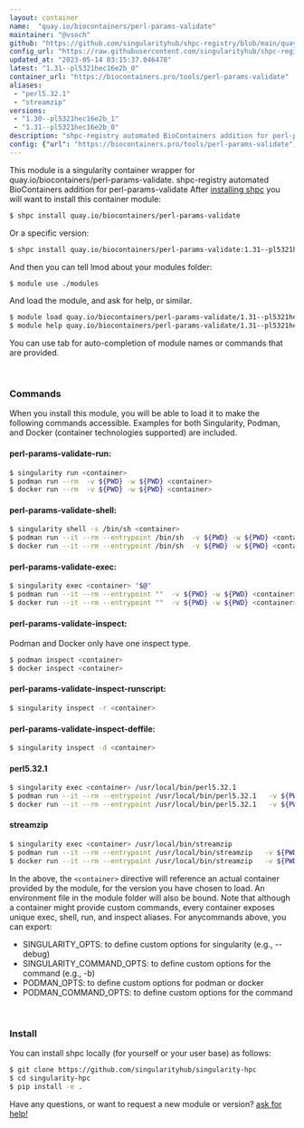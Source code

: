 ```yaml
---
layout: container
name:  "quay.io/biocontainers/perl-params-validate"
maintainer: "@vsoch"
github: "https://github.com/singularityhub/shpc-registry/blob/main/quay.io/biocontainers/perl-params-validate/container.yaml"
config_url: "https://raw.githubusercontent.com/singularityhub/shpc-registry/main/quay.io/biocontainers/perl-params-validate/container.yaml"
updated_at: "2023-05-14 03:15:37.046478"
latest: "1.31--pl5321hec16e2b_0"
container_url: "https://biocontainers.pro/tools/perl-params-validate"
aliases:
 - "perl5.32.1"
 - "streamzip"
versions:
 - "1.30--pl5321hec16e2b_1"
 - "1.31--pl5321hec16e2b_0"
description: "shpc-registry automated BioContainers addition for perl-params-validate"
config: {"url": "https://biocontainers.pro/tools/perl-params-validate", "maintainer": "@vsoch", "description": "shpc-registry automated BioContainers addition for perl-params-validate", "latest": {"1.31--pl5321hec16e2b_0": "sha256:a4c816e556829c9250d005673765013ec4ef8b11af732b13302a874190e85971"}, "tags": {"1.30--pl5321hec16e2b_1": "sha256:b2506256c6013e667479d5b070a3b778fd1d18cc20db5a459dee527328dfc995", "1.31--pl5321hec16e2b_0": "sha256:a4c816e556829c9250d005673765013ec4ef8b11af732b13302a874190e85971"}, "docker": "quay.io/biocontainers/perl-params-validate", "aliases": {"perl5.32.1": "/usr/local/bin/perl5.32.1", "streamzip": "/usr/local/bin/streamzip"}}
---
```


This module is a singularity container wrapper for quay.io/biocontainers/perl-params-validate.
shpc-registry automated BioContainers addition for perl-params-validate
After [installing shpc](#install) you will want to install this container module:


```bash
$ shpc install quay.io/biocontainers/perl-params-validate
```

Or a specific version:

```bash
$ shpc install quay.io/biocontainers/perl-params-validate:1.31--pl5321hec16e2b_0
```

And then you can tell lmod about your modules folder:

```bash
$ module use ./modules
```

And load the module, and ask for help, or similar.

```bash
$ module load quay.io/biocontainers/perl-params-validate/1.31--pl5321hec16e2b_0
$ module help quay.io/biocontainers/perl-params-validate/1.31--pl5321hec16e2b_0
```

You can use tab for auto-completion of module names or commands that are provided.

<br>

### Commands

When you install this module, you will be able to load it to make the following commands accessible.
Examples for both Singularity, Podman, and Docker (container technologies supported) are included.

#### perl-params-validate-run:

```bash
$ singularity run <container>
$ podman run --rm  -v ${PWD} -w ${PWD} <container>
$ docker run --rm  -v ${PWD} -w ${PWD} <container>
```

#### perl-params-validate-shell:

```bash
$ singularity shell -s /bin/sh <container>
$ podman run --it --rm --entrypoint /bin/sh  -v ${PWD} -w ${PWD} <container>
$ docker run --it --rm --entrypoint /bin/sh  -v ${PWD} -w ${PWD} <container>
```

#### perl-params-validate-exec:

```bash
$ singularity exec <container> "$@"
$ podman run --it --rm --entrypoint ""  -v ${PWD} -w ${PWD} <container> "$@"
$ docker run --it --rm --entrypoint ""  -v ${PWD} -w ${PWD} <container> "$@"
```

#### perl-params-validate-inspect:

Podman and Docker only have one inspect type.

```bash
$ podman inspect <container>
$ docker inspect <container>
```

#### perl-params-validate-inspect-runscript:

```bash
$ singularity inspect -r <container>
```

#### perl-params-validate-inspect-deffile:

```bash
$ singularity inspect -d <container>
```


#### perl5.32.1

```bash
$ singularity exec <container> /usr/local/bin/perl5.32.1
$ podman run --it --rm --entrypoint /usr/local/bin/perl5.32.1   -v ${PWD} -w ${PWD} <container> -c " $@"
$ docker run --it --rm --entrypoint /usr/local/bin/perl5.32.1   -v ${PWD} -w ${PWD} <container> -c " $@"
```


#### streamzip

```bash
$ singularity exec <container> /usr/local/bin/streamzip
$ podman run --it --rm --entrypoint /usr/local/bin/streamzip   -v ${PWD} -w ${PWD} <container> -c " $@"
$ docker run --it --rm --entrypoint /usr/local/bin/streamzip   -v ${PWD} -w ${PWD} <container> -c " $@"
```



In the above, the `<container>` directive will reference an actual container provided
by the module, for the version you have chosen to load. An environment file in the
module folder will also be bound. Note that although a container
might provide custom commands, every container exposes unique exec, shell, run, and
inspect aliases. For anycommands above, you can export:

 - SINGULARITY_OPTS: to define custom options for singularity (e.g., --debug)
 - SINGULARITY_COMMAND_OPTS: to define custom options for the command (e.g., -b)
 - PODMAN_OPTS: to define custom options for podman or docker
 - PODMAN_COMMAND_OPTS: to define custom options for the command

<br>

### Install

You can install shpc locally (for yourself or your user base) as follows:

```bash
$ git clone https://github.com/singularityhub/singularity-hpc
$ cd singularity-hpc
$ pip install -e .
```

Have any questions, or want to request a new module or version? [ask for help!](https://github.com/singularityhub/singularity-hpc/issues)